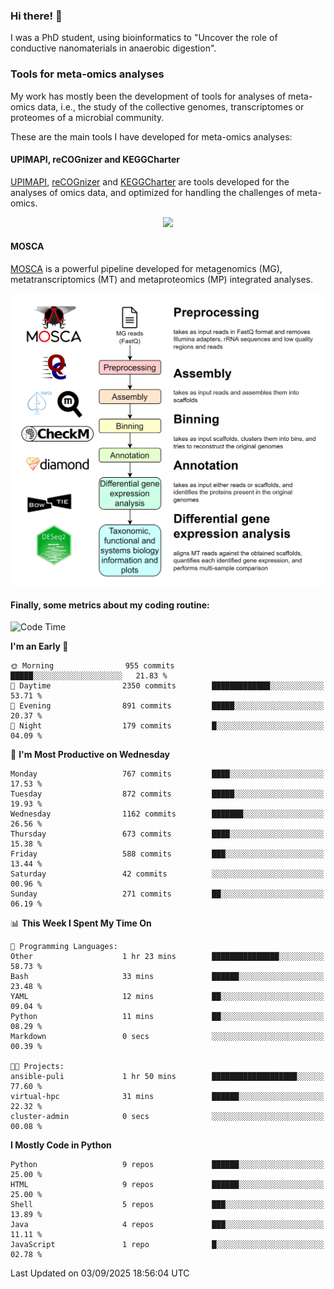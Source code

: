 ### Hi there! 👋

I was a PhD student, using bioinformatics to "Uncover the role of conductive nanomaterials in anaerobic digestion".

### Tools for meta-omics analyses

My work has mostly been the development of tools for analyses of meta-omics data, i.e., the study of the collective genomes, transcriptomes or proteomes of a microbial community.

These are the main tools I have developed for meta-omics analyses:

#### UPIMAPI, reCOGnizer and KEGGCharter

[UPIMAPI](https://github.com/iquasere/UPIMAPI), [reCOGnizer](https://github.com/iquasere/reCOGnizer) and [KEGGCharter](https://github.com/iquasere/KEGGCharter) are tools developed for the analyses of omics data, and optimized for handling the challenges of meta-omics.

<p align="center">
    <img src="assets/annotation_paper.png">
</p>

#### MOSCA

[MOSCA](https://github.com/iquasere/MOSCA) is a powerful pipeline developed for metagenomics (MG), metatranscriptomics (MT) and metaproteomics (MP) integrated analyses.

<p align="center">
    <img src="assets/mosca_workflow.png" align="center" width="700">
</p>


#### Finally, some metrics about my coding routine:

<!--START_SECTION:waka-->
![Code Time](http://img.shields.io/badge/Code%20Time-1%2C018%20hrs%2032%20mins-blue)

**I'm an Early 🐤** 

```text
🌞 Morning                955 commits         █████░░░░░░░░░░░░░░░░░░░░   21.83 % 
🌆 Daytime                2350 commits        █████████████░░░░░░░░░░░░   53.71 % 
🌃 Evening                891 commits         █████░░░░░░░░░░░░░░░░░░░░   20.37 % 
🌙 Night                  179 commits         █░░░░░░░░░░░░░░░░░░░░░░░░   04.09 % 
```
📅 **I'm Most Productive on Wednesday** 

```text
Monday                   767 commits         ████░░░░░░░░░░░░░░░░░░░░░   17.53 % 
Tuesday                  872 commits         █████░░░░░░░░░░░░░░░░░░░░   19.93 % 
Wednesday                1162 commits        ███████░░░░░░░░░░░░░░░░░░   26.56 % 
Thursday                 673 commits         ████░░░░░░░░░░░░░░░░░░░░░   15.38 % 
Friday                   588 commits         ███░░░░░░░░░░░░░░░░░░░░░░   13.44 % 
Saturday                 42 commits          ░░░░░░░░░░░░░░░░░░░░░░░░░   00.96 % 
Sunday                   271 commits         ██░░░░░░░░░░░░░░░░░░░░░░░   06.19 % 
```


📊 **This Week I Spent My Time On** 

```text
💬 Programming Languages: 
Other                    1 hr 23 mins        ███████████████░░░░░░░░░░   58.73 % 
Bash                     33 mins             ██████░░░░░░░░░░░░░░░░░░░   23.48 % 
YAML                     12 mins             ██░░░░░░░░░░░░░░░░░░░░░░░   09.04 % 
Python                   11 mins             ██░░░░░░░░░░░░░░░░░░░░░░░   08.29 % 
Markdown                 0 secs              ░░░░░░░░░░░░░░░░░░░░░░░░░   00.39 % 

🐱‍💻 Projects: 
ansible-puli             1 hr 50 mins        ███████████████████░░░░░░   77.60 % 
virtual-hpc              31 mins             ██████░░░░░░░░░░░░░░░░░░░   22.32 % 
cluster-admin            0 secs              ░░░░░░░░░░░░░░░░░░░░░░░░░   00.08 % 
```

**I Mostly Code in Python** 

```text
Python                   9 repos             ██████░░░░░░░░░░░░░░░░░░░   25.00 % 
HTML                     9 repos             ██████░░░░░░░░░░░░░░░░░░░   25.00 % 
Shell                    5 repos             ███░░░░░░░░░░░░░░░░░░░░░░   13.89 % 
Java                     4 repos             ███░░░░░░░░░░░░░░░░░░░░░░   11.11 % 
JavaScript               1 repo              █░░░░░░░░░░░░░░░░░░░░░░░░   02.78 % 
```




 Last Updated on 03/09/2025 18:56:04 UTC
<!--END_SECTION:waka-->
